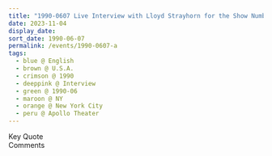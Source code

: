 ```yaml
---
title: "1990-0607 Live Interview with Lloyd Strayhorn for the Show Numbers and You of WLIB Radio Station, Apollo Theater, 253 W 125th St, Harlem, Upper Manhattan, New York City, NY, U.S.A."
date: 2023-11-04
display_date: 
sort_date: 1990-06-07
permalink: /events/1990-0607-a
tags:
  - blue @ English
  - brown @ U.S.A.
  - crimson @ 1990
  - deeppink @ Interview
  - green @ 1990-06
  - maroon @ NY
  - orange @ New York City
  - peru @ Apollo Theater
---
```


<wave-list>
  <list-title color="green" width="75">Key Quote</list-title>
  <list-item color="BlanchedAlmond"  width="200"></list-item>
  <list-item color="Lavender"></list-item>
  <list-item color="BlanchedAlmond"></list-item>
</wave-list>

<br>

<wave-list>
  <list-title color="green" width="75">Comments</list-title>
  <list-item color="BlanchedAlmond"  width="200"></list-item>
  <list-item color="Lavender"></list-item>
  <list-item color="BlanchedAlmond"></list-item>
</wave-list>